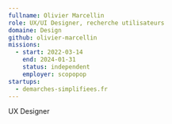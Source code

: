 ```yaml
---
fullname: Olivier Marcellin
role: UX/UI Designer, recherche utilisateurs
domaine: Design
github: olivier-marcellin
missions:
  - start: 2022-03-14
    end: 2024-01-31
    status: independent
    employer: scopopop
startups:
  - demarches-simplifiees.fr
---
```


UX Designer
